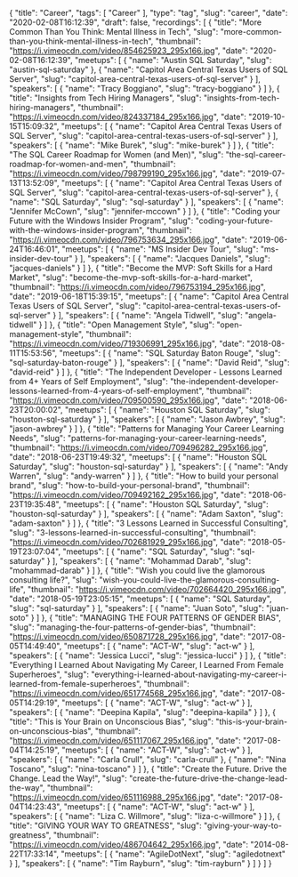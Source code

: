{
  "title": "Career",
  "tags": [
    "Career"
  ],
  "type": "tag",
  "slug": "career",
  "date": "2020-02-08T16:12:39",
  "draft": false,
  "recordings": [
    {
      "title": "More Common Than You Think: Mental Illness in Tech",
      "slug": "more-common-than-you-think-mental-illness-in-tech",
      "thumbnail": "https://i.vimeocdn.com/video/854625923_295x166.jpg",
      "date": "2020-02-08T16:12:39",
      "meetups": [
        {
          "name": "Austin SQL Saturday",
          "slug": "austin-sql-saturday"
        },
        {
          "name": "Capitol Area Central Texas Users of SQL Server",
          "slug": "capitol-area-central-texas-users-of-sql-server"
        }
      ],
      "speakers": [
        {
          "name": "Tracy Boggiano",
          "slug": "tracy-boggiano"
        }
      ]
    },
    {
      "title": "Insights from Tech Hiring Managers",
      "slug": "insights-from-tech-hiring-managers",
      "thumbnail": "https://i.vimeocdn.com/video/824337184_295x166.jpg",
      "date": "2019-10-15T15:09:32",
      "meetups": [
        {
          "name": "Capitol Area Central Texas Users of SQL Server",
          "slug": "capitol-area-central-texas-users-of-sql-server"
        }
      ],
      "speakers": [
        {
          "name": "Mike Burek",
          "slug": "mike-burek"
        }
      ]
    },
    {
      "title": "The SQL Career Roadmap for Women (and Men)",
      "slug": "the-sql-career-roadmap-for-women-and-men",
      "thumbnail": "https://i.vimeocdn.com/video/798799190_295x166.jpg",
      "date": "2019-07-13T13:52:09",
      "meetups": [
        {
          "name": "Capitol Area Central Texas Users of SQL Server",
          "slug": "capitol-area-central-texas-users-of-sql-server"
        },
        {
          "name": "SQL Saturday",
          "slug": "sql-saturday"
        }
      ],
      "speakers": [
        {
          "name": "Jennifer McCown",
          "slug": "jennifer-mccown"
        }
      ]
    },
    {
      "title": "Coding your Future with the Windows Insider Program",
      "slug": "coding-your-future-with-the-windows-insider-program",
      "thumbnail": "https://i.vimeocdn.com/video/796753634_295x166.jpg",
      "date": "2019-06-24T16:46:01",
      "meetups": [
        {
          "name": "MS Insider Dev Tour",
          "slug": "ms-insider-dev-tour"
        }
      ],
      "speakers": [
        {
          "name": "Jacques Daniels",
          "slug": "jacques-daniels"
        }
      ]
    },
    {
      "title": "Become the MVP: Soft Skills for a Hard Market",
      "slug": "become-the-mvp-soft-skills-for-a-hard-market",
      "thumbnail": "https://i.vimeocdn.com/video/796753194_295x166.jpg",
      "date": "2019-06-18T15:39:15",
      "meetups": [
        {
          "name": "Capitol Area Central Texas Users of SQL Server",
          "slug": "capitol-area-central-texas-users-of-sql-server"
        }
      ],
      "speakers": [
        {
          "name": "Angela Tidwell",
          "slug": "angela-tidwell"
        }
      ]
    },
    {
      "title": "Open Management Style",
      "slug": "open-management-style",
      "thumbnail": "https://i.vimeocdn.com/video/719306991_295x166.jpg",
      "date": "2018-08-11T15:53:56",
      "meetups": [
        {
          "name": "SQL Saturday Baton Rouge",
          "slug": "sql-saturday-baton-rouge"
        }
      ],
      "speakers": [
        {
          "name": "David Reid",
          "slug": "david-reid"
        }
      ]
    },
    {
      "title": "The Independent Developer - Lessons Learned from 4+ Years of Self Employment",
      "slug": "the-independent-developer-lessons-learned-from-4-years-of-self-employment",
      "thumbnail": "https://i.vimeocdn.com/video/709500590_295x166.jpg",
      "date": "2018-06-23T20:00:02",
      "meetups": [
        {
          "name": "Houston SQL Saturday",
          "slug": "houston-sql-saturday"
        }
      ],
      "speakers": [
        {
          "name": "Jason Awbrey",
          "slug": "jason-awbrey"
        }
      ]
    },
    {
      "title": "Patterns for Managing Your Career Learning Needs",
      "slug": "patterns-for-managing-your-career-learning-needs",
      "thumbnail": "https://i.vimeocdn.com/video/709496282_295x166.jpg",
      "date": "2018-06-23T19:49:32",
      "meetups": [
        {
          "name": "Houston SQL Saturday",
          "slug": "houston-sql-saturday"
        }
      ],
      "speakers": [
        {
          "name": "Andy Warren",
          "slug": "andy-warren"
        }
      ]
    },
    {
      "title": "How to build your personal brand",
      "slug": "how-to-build-your-personal-brand",
      "thumbnail": "https://i.vimeocdn.com/video/709492162_295x166.jpg",
      "date": "2018-06-23T19:35:48",
      "meetups": [
        {
          "name": "Houston SQL Saturday",
          "slug": "houston-sql-saturday"
        }
      ],
      "speakers": [
        {
          "name": "Adam Saxton",
          "slug": "adam-saxton"
        }
      ]
    },
    {
      "title": "3 Lessons Learned in Successful Consulting",
      "slug": "3-lessons-learned-in-successful-consulting",
      "thumbnail": "https://i.vimeocdn.com/video/702681929_295x166.jpg",
      "date": "2018-05-19T23:07:04",
      "meetups": [
        {
          "name": "SQL Saturday",
          "slug": "sql-saturday"
        }
      ],
      "speakers": [
        {
          "name": "Mohammad Darab",
          "slug": "mohammad-darab"
        }
      ]
    },
    {
      "title": "Wish you could live the glamorous consulting life?",
      "slug": "wish-you-could-live-the-glamorous-consulting-life",
      "thumbnail": "https://i.vimeocdn.com/video/702664420_295x166.jpg",
      "date": "2018-05-19T23:05:15",
      "meetups": [
        {
          "name": "SQL Saturday",
          "slug": "sql-saturday"
        }
      ],
      "speakers": [
        {
          "name": "Juan Soto",
          "slug": "juan-soto"
        }
      ]
    },
    {
      "title": "MANAGING THE FOUR PATTERNS OF GENDER BIAS",
      "slug": "managing-the-four-patterns-of-gender-bias",
      "thumbnail": "https://i.vimeocdn.com/video/650871728_295x166.jpg",
      "date": "2017-08-05T14:49:40",
      "meetups": [
        {
          "name": "ACT-W",
          "slug": "act-w"
        }
      ],
      "speakers": [
        {
          "name": "Jessica Lucci",
          "slug": "jessica-lucci"
        }
      ]
    },
    {
      "title": "Everything I Learned About Navigating My Career, I Learned From Female Superheroes",
      "slug": "everything-i-learned-about-navigating-my-career-i-learned-from-female-superheroes",
      "thumbnail": "https://i.vimeocdn.com/video/651774568_295x166.jpg",
      "date": "2017-08-05T14:29:19",
      "meetups": [
        {
          "name": "ACT-W",
          "slug": "act-w"
        }
      ],
      "speakers": [
        {
          "name": "Deepina Kapila",
          "slug": "deepina-kapila"
        }
      ]
    },
    {
      "title": "This is Your Brain on Unconscious Bias",
      "slug": "this-is-your-brain-on-unconscious-bias",
      "thumbnail": "https://i.vimeocdn.com/video/651117067_295x166.jpg",
      "date": "2017-08-04T14:25:19",
      "meetups": [
        {
          "name": "ACT-W",
          "slug": "act-w"
        }
      ],
      "speakers": [
        {
          "name": "Carla Crull",
          "slug": "carla-crull"
        },
        {
          "name": "Nina Toscano",
          "slug": "nina-toscano"
        }
      ]
    },
    {
      "title": "Create the Future. Drive the Change. Lead the Way!",
      "slug": "create-the-future-drive-the-change-lead-the-way",
      "thumbnail": "https://i.vimeocdn.com/video/651116988_295x166.jpg",
      "date": "2017-08-04T14:23:43",
      "meetups": [
        {
          "name": "ACT-W",
          "slug": "act-w"
        }
      ],
      "speakers": [
        {
          "name": "Liza C. Willmore",
          "slug": "liza-c-willmore"
        }
      ]
    },
    {
      "title": "GIVING YOUR WAY TO GREATNESS",
      "slug": "giving-your-way-to-greatness",
      "thumbnail": "https://i.vimeocdn.com/video/486704642_295x166.jpg",
      "date": "2014-08-22T17:33:14",
      "meetups": [
        {
          "name": "AgileDotNext",
          "slug": "agiledotnext"
        }
      ],
      "speakers": [
        {
          "name": "Tim Rayburn",
          "slug": "tim-rayburn"
        }
      ]
    }
  ]
}